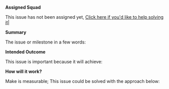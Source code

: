 **Assigned Squad**

This issue has not been assigned yet, [Click here  if you'd like to help solving it](https://github/Web3-API/dao/contribute.md)|


**Summary**

The issue or milestone in  a few words:

**Intended Outcome**

This issue is important because it will achieve:

**How will it work?**

Make is measurable; This issue could be solved with the approach below: 